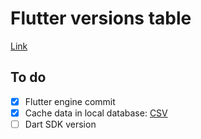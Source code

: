 # Flutter versions table

[Link](https://albert221.github.io/flutter-versions-table/)

## To do

- [x] Flutter engine commit
- [x] Cache data in local database: [CSV](https://albert221.github.io/flutter-versions-table/data.csv)
- [ ] Dart SDK version
